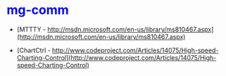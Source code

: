 # <font color="blue">mg-comm</font> #


*	[MTTTY - http://msdn.microsoft.com/en-us/library/ms810467.aspx](http://msdn.microsoft.com/en-us/library/ms810467.aspx)

*	[ChartCtrl - http://www.codeproject.com/Articles/14075/High-speed-Charting-Control](http://www.codeproject.com/Articles/14075/High-speed-Charting-Control)

